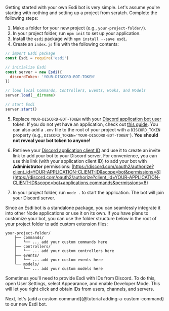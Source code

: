 Getting started with your own Esdi bot is very simple. Let's assume you're starting with nothing and setting up a project from scratch. Complete the following steps:

1. Make a folder for your new project (e.g., `your-project-folder/`).
2. In your project folder, run `npm init` to set up your application.
3. Install the `esdi` package with `npm install --save esdi`.
4. Create an `index.js` file with the following contents:

```js
// import Esdi package
const Esdi = require('esdi')

// initialize Esdi
const server = new Esdi({
  discordToken: 'YOUR-DISCORD-BOT-TOKEN'
})

// load local Commands, Controllers, Events, Hooks, and Models
server.load(__dirname)

// start Esdi
server.start()
```

5. Replace `YOUR-DISCORD-BOT-TOKEN` with your [Discord application bot user](https://discord.com/developers/applications) token. If you do not yet have an application, check out [this guide](https://discordjs.guide/preparations/setting-up-a-bot-application.html). You can also add a `.env` file to the root of your project with a `DISCORD_TOKEN` property (e.g., `DISCORD_TOKEN='YOUR-DISCORD-BOT-TOKEN'`). **You should not reveal your bot token to anyone!**
6. Retrieve your [Discord application client ID](https://discord.com/developers/applications) and use it to create an invite link to add your bot to your Discord server. For convenience, you can use this link (with your application client ID) to add your bot with **Administrator** permissions: [https://discord.com/oauth2/authorize?client_id=YOUR-APPLICATION-CLIENT-ID&scope=bot&permissions=8](https://discord.com/oauth2/authorize?client_id=YOUR-APPLICATION-CLIENT-ID&scope=bot+applications.commands&permissions=8)

7. In your project folder, run `node .` to start the application. The bot will join your Discord server.

Since an Esdi bot is a standalone package, you can seamlessly integrate it into other Node applications or use it on its own. If you have plans to customize your bot, you can use the folder structure below in the root of your project folder to add custom extension files:

```
your-project-folder/
    ├── commands/
    │   └── ... add your custom commands here
    ├── controllers/
    │   └── ... add your custom controllers here
    ├── events/
    │   └── ... add your custom events here
    └── models/
        └── ... add your custom models here
```

Sometimes you'll need to provide Esdi with IDs from Discord. To do this, open User Settings, select Appearance, and enable Developer Mode. This will let you right click and obtain IDs from users, channels, and servers.

Next, let's [add a custom command]{@tutorial adding-a-custom-command} to our new Esdi bot.